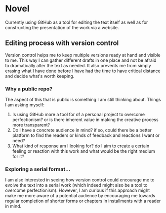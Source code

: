 # Novel

Currently using GitHub as a tool for editing the text itself as well as for constructing the presentation of the work via a website. 

## Editing process with version control
Version control helps me to keep multiple versions ready at hand and visible to me. This way I can gather different drafts in one place and not be afraid to dramatically alter the text as needed. It also prevents me from simply erasing what I have done before I have had the time to have critical distance and decide what's worth keeping.

### Why a public repo?
The aspect of this that is public is something I am still thinking about. Things I am asking myself: 
1. Is using GitHub more a tool for of a personal project to overcome perfectionism? or is there inherent value in making the creative process more transparent?
2. Do I have a concrete audience in mind? if so, could there be a better platform to find the readers or kinds of feedback and reactions I want or need?
5. What kind of response am I looking for? do I aim to create a certain feeling or reaction with this work and what would be the right medium for it?

### Exploring a serial format...
I am also interested in seeing how version control could encourage me to evolve the text into a serial work (which indeed might also be a tool to overcome perfectionism). However, I am curious if this approach might make me more aware of a potential audience by encouraging me towards regular completion of shorter forms or chapters in installments with a reader in mind.



			
